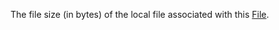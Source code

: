 The file size (in bytes) of the local file associated with this [File](https://developer.roblox.com/en-us/api-reference/class/File).